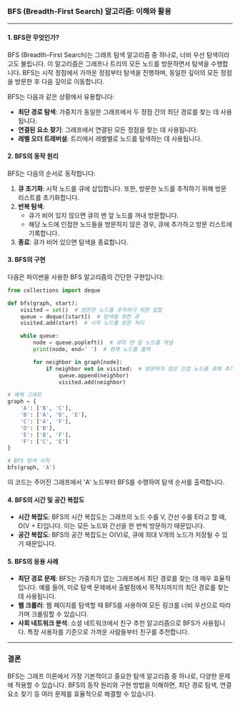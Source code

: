 ### BFS (Breadth-First Search) 알고리즘: 이해와 활용

---

#### 1. BFS란 무엇인가?

BFS (Breadth-First Search)는 그래프 탐색 알고리즘 중 하나로, 너비 우선 탐색이라고도 불립니다. 이 알고리즘은 그래프나 트리의 모든 노드를 방문하면서 탐색을 수행합니다. BFS는 시작 정점에서 가까운 정점부터 탐색을 진행하며, 동일한 깊이의 모든 정점을 방문한 후 다음 깊이로 이동합니다.

BFS는 다음과 같은 상황에서 유용합니다:
- **최단 경로 탐색**: 가중치가 동일한 그래프에서 두 정점 간의 최단 경로를 찾는 데 사용됩니다.
- **연결된 요소 찾기**: 그래프에서 연결된 모든 정점을 찾는 데 사용됩니다.
- **레벨 오더 트래버설**: 트리에서 레벨별로 노드를 탐색하는 데 사용됩니다.

#### 2. BFS의 동작 원리

BFS는 다음의 순서로 동작합니다:

1. **큐 초기화**: 시작 노드를 큐에 삽입합니다. 또한, 방문한 노드를 추적하기 위해 방문 리스트를 초기화합니다.
2. **반복 탐색**:
    - 큐가 비어 있지 않으면 큐의 맨 앞 노드를 꺼내 방문합니다.
    - 해당 노드에 인접한 노드들을 방문하지 않은 경우, 큐에 추가하고 방문 리스트에 기록합니다.
3. **종료**: 큐가 비어 있으면 탐색을 종료합니다.

#### 3. BFS의 구현

다음은 파이썬을 사용한 BFS 알고리즘의 간단한 구현입니다:

```python
from collections import deque

def bfs(graph, start):
    visited = set()  # 방문한 노드를 추적하기 위한 집합
    queue = deque([start])  # 탐색을 위한 큐
    visited.add(start)  # 시작 노드를 방문 처리

    while queue:
        node = queue.popleft()  # 큐의 맨 앞 노드를 꺼냄
        print(node, end=' ')  # 현재 노드를 출력

        for neighbor in graph[node]:
            if neighbor not in visited:  # 방문하지 않은 인접 노드를 큐에 추가
                queue.append(neighbor)
                visited.add(neighbor)

# 예제 그래프
graph = {
    'A': ['B', 'C'],
    'B': ['A', 'D', 'E'],
    'C': ['A', 'F'],
    'D': ['B'],
    'E': ['B', 'F'],
    'F': ['C', 'E']
}

# BFS 탐색 시작
bfs(graph, 'A')
```

이 코드는 주어진 그래프에서 'A' 노드부터 BFS를 수행하여 탐색 순서를 출력합니다.

#### 4. BFS의 시간 및 공간 복잡도

- **시간 복잡도**: BFS의 시간 복잡도는 그래프의 노드 수를 V, 간선 수를 E라고 할 때, O(V + E)입니다. 이는 모든 노드와 간선을 한 번씩 방문하기 때문입니다.
- **공간 복잡도**: BFS의 공간 복잡도는 O(V)로, 큐에 최대 V개의 노드가 저장될 수 있기 때문입니다.

#### 5. BFS의 응용 사례

- **최단 경로 문제**: BFS는 가중치가 없는 그래프에서 최단 경로를 찾는 데 매우 효율적입니다. 예를 들어, 미로 탐색 문제에서 출발점에서 목적지까지의 최단 경로를 찾는 데 사용됩니다.
- **웹 크롤러**: 웹 페이지를 탐색할 때 BFS를 사용하여 모든 링크를 너비 우선으로 따라가며 크롤링할 수 있습니다.
- **사회 네트워크 분석**: 소셜 네트워크에서 친구 추천 알고리즘으로 BFS가 사용됩니다. 특정 사용자를 기준으로 가까운 사람들부터 친구를 추천합니다.

---

### 결론

BFS는 그래프 이론에서 가장 기본적이고 중요한 탐색 알고리즘 중 하나로, 다양한 문제에 적용할 수 있습니다. BFS의 동작 원리와 구현 방법을 이해하면, 최단 경로 탐색, 연결 요소 찾기 등 여러 문제를 효율적으로 해결할 수 있습니다.